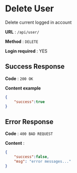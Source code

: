 # Delete User

Delete current logged in account

**URL** : `/api/user/`

**Method** : `DELETE`

**Login required** : YES

## Success Response

**Code** : `200 OK`

**Content example**

```json
{
    "success":true
}
```

## Error Response

**Code** : `400 BAD REQUEST`

**Content** :

```json
{
    "success":false,
    "msg": "error messages..."
}
```